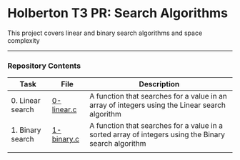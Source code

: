<h1> Holberton T3 PR: Search Algorithms </h1>

This project covers linear and binary search algorithms and space complexity

---

<h3> Repository Contents </h3>

| Task | File | Description |
| ----- | ----- | ----- |
| 0. Linear search | [0-linear.c](https://github.com/MikeBilbee/holbertonschool-low_level_programming/blob/master/search_algorithms/0-linear.c) | A function that searches for a value in an array of integers using the Linear search algorithm |
| 1. Binary search | [1-binary.c]() | A function that searches for a value in a sorted array of integers using the Binary search algorithm |
|  | []() |  |
